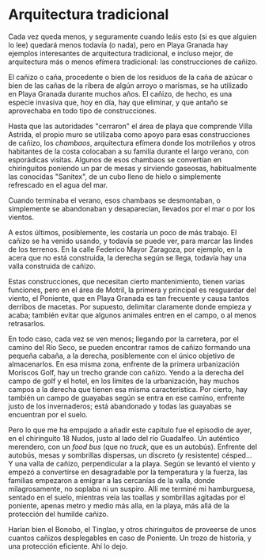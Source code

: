 # Arquitectura tradicional

Cada vez queda menos, y seguramente cuando leáis esto (si es que
alguien lo lee) quedará menos todavía (o nada), pero en Playa Granada
hay ejemplos interesantes de arquitectura tradicional, e incluso
mejor, de arquitectura más o menos efímera tradicional: las
construcciones de cañizo.

El cañizo o caña, procedente o bien de los residuos de la caña de
azúcar o bien de las cañas de la ribera de algún arroyo o marismas, se
ha utilizado en Playa Granada durante muchos años. El cañizo, de
hecho, es una especie invasiva que, hoy en día, hay que eliminar, y
que antaño se aprovechaba en todo tipo de construcciones.

Hasta que las
autoridades "cerraron" el área de playa que comprende Villa Astrida,
el propio muro se utilizaba como apoyo para esas construcciones de
cañizo, los *chambaos*, arquitectura efímera donde los motrileños y
otros habitantes de la costa colocaban a su familia durante el largo
verano, con esporádicas visitas. Algunos de esos chambaos se
convertían en chiringuitos poniendo un par de mesas y sirviendo
gaseosas, habitualmente las conocidas "Sanitex", de un cubo lleno de
hielo o simplemente refrescado en el agua del mar.

Cuando terminaba el verano, esos chambaos se desmontaban, o
simplemente se abandonaban y desaparecían, llevados por el mar o por
los vientos.

A estos últimos, posiblemente, les costaría un poco de más trabajo. El
cañizo se ha venido usando, y todavía se puede ver, para marcar las
lindes de los terrenos. En la calle Federico Mayor Zaragoza, por
ejemplo, en la acera que no está construida, la derecha según se
llega, todavía hay una valla construida de cañizo.

Estas construcciones, que necesitan cierto mantenimiento, tienen
varias funciones, pero en el área de Motril, la primera y principal es
resguardar del viento, el Poniente, que en Playa Granada es tan
frecuente y causa tantos derribos de macetas. Por supuesto, delimitar
claramente donde empieza y acaba; también evitar que algunos animales
entren en el campo, o al menos retrasarlos.

En todo caso, cada vez se ven menos; llegando por la carretera, por el
camino del Río Seco, se pueden encontrar ramos de cañizo formando una
pequeña cabaña, a la derecha, posiblemente con el único objetivo de
almacenarlos. En esa misma zona, enfrente de la primera urbanización
Moriscos Golf, hay un trecho grande con cañizo. Yendo a la derecha del
campo de golf y el hotel, en los límites de la urbanización, hay
muchos campos a la derecha que tienen esa misma característica. Por
cierto, hay también un campo de guayabas según se entra en ese camino,
enfrente justo de los invernaderos; está abandonado y todas las
guayabas se encuentran por el suelo.

Pero lo que me ha empujado a añadir este capítulo fue el episodio de
ayer, en el chiringuito 18 Nudos, justo al lado del río Guadalfeo. Un
auténtico merendero, con un *food bus* (que no *truck*, que es un
autobús). Enfrente del autobús, mesas y sombrillas dispersas, un
discreto (y resistente) césped... Y una valla de cañizo, perpendicular
a la playa. Según se levantó el viento y empezó a convertirse en
desagradable por la temperatura y la fuerza, las familias empezaron a
emigrar a las cercanías de la valla, donde milagrosamente, no soplaba
ni un suspiro. Allí me terminé mi hamburguesa, sentado en el suelo,
mientras veía las toallas y sombrillas agitadas por el poniente,
apenas metro y medio más alla, en la playa, más allá de la protección
del humilde cañizo.

Harían bien el Bonobo, el Tinglao, y otros chiringuitos de proveerse
de unos cuantos cañizos desplegables en caso de Poniente. Un trozo de
historia, y una protección eficiente. Ahí lo dejo.


